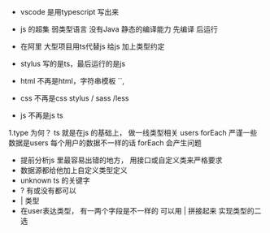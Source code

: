 - vscode 是用typescript 写出来
- js 的超集 弱类型语言
    没有Java 静态的编译能力  先编译 后运行
- 在阿里 大型项目用ts代替js
    给js 加上类型约定
- stylus 
    写的是ts，最后运行的是js

- html 不再是html，字符串模板 ``,
- css 不再是css stylus / sass /less
- js 不再是js  ts

1.type 为何？
    ts 就是在js 的基础上， 做一线类型相关
    users forEach
    严谨一些
    数据是users 每个用户的数据不一样的话
    forEach 会产生问题

- 提前分析js 里最容易出错的地方，
    用接口或自定义类来严格要求
- 数据源都给他加上自定义类型定义
- unknown ts 的关键字
- ? 有或没有都可以
- | 类型
- 在user表达类型， 有一两个字段是不一样的 可以用 | 拼接起来
    实现类型的二选
